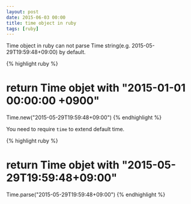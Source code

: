 ```yaml
---
layout: post
date: 2015-06-03 00:00
title: time object in ruby
tags: [ruby]
---
```


Time object in ruby can not parse Time string(e.g. 2015-05-29T19:59:48+09:00) by default.

{% highlight ruby %}
# return Time objet with "2015-01-01 00:00:00 +0900"
Time.new("2015-05-29T19:59:48+09:00")
{% endhighlight %}

You need to require `time` to extend default time.

{% highlight ruby %}
# return Time objet with "2015-05-29T19:59:48+09:00"
Time.parse("2015-05-29T19:59:48+09:00")
{% endhighlight %}

